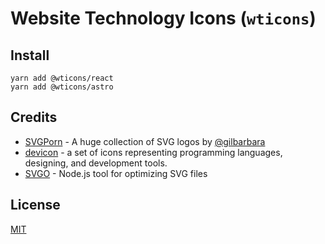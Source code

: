 # Website Technology Icons (`wticons`)

## Install

```shell
yarn add @wticons/react
yarn add @wticons/astro
```

## Credits

* [SVGPorn](https://svgporn.com/) - A huge collection of SVG logos by [@gilbarbara](https://github.com/gilbarbara)
* [devicon](https://devicon.dev) - a set of icons representing programming languages, designing, and development tools.
* [SVGO](https://github.com/svg/svgo) - Node.js tool for optimizing SVG files

## License

[MIT](./LICENSE)
